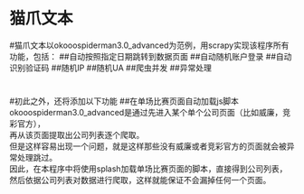 猫爪文本
==================================
#猫爪文本以okooospiderman3.0_advanced为范例，用scrapy实现该程序所有功能，包括：
##自动按照指定日期跳转到数据页面
##自动随机账户登录
##自动识别验证码
##随机IP
##随机UA
##爬虫并发
##异常处理
#
#初此之外，还将添加以下功能
##在单场比赛页面自动加载js脚本
okooospiderman3.0_advanced是通过先进入某个单个公司页面（比如威廉，竞彩官方），<br>
再从该页面提取出公司列表逐个爬取。<br>
但是这样容易出现一个问题，就是这样那些没有威廉或者竞彩官方的页面就会被异常处理跳过。<br>
因此，在本程序中将使用splash加载单场比赛页面的脚本，直接得到公司列表，<br>
然后依据公司列表对数据进行爬取，这样就能保证不会漏掉任何一个页面。<br>
